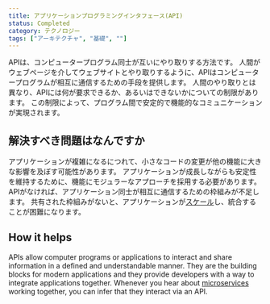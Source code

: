 ```yaml
---
title: アプリケーションプログラミングインタフェース(API)
status: Completed
category: テクノロジー
tags: ["アーキテクチャ", "基礎", ""]
---
```


APIは、コンピュータープログラム同士が互いにやり取りする方法です。
人間がウェブページを介してウェブサイトとやり取りするように、APIはコンピュータープログラムが相互に通信するための手段を提供します。
人間のやり取りとは異なり、APIには何が要求できるか、あるいはできないかについての制限があります。
この制限によって、プログラム間で安定的で機能的なコミュニケーションが実現されます。

## 解決すべき問題はなんですか

アプリケーションが複雑になるにつれて、小さなコードの変更が他の機能に大きな影響を及ぼす可能性があります。
アプリケーションが成長しながらも安定性を維持するために、機能にモジュラーなアプローチを採用する必要があります。
APIがなければ、アプリケーション同士が相互に通信するための枠組みが不足します。
共有された枠組みがないと、アプリケーションが[スケール](/ja/scalability/)し、統合することが困難になります。

## How it helps

APIs allow computer programs or applications to interact and share information in a defined and understandable manner.
They are the building blocks for modern applications and they provide developers with a way to integrate applications together.
Whenever you hear about [microservices](/microservices/) working together, you can infer that they interact via an API.
